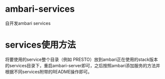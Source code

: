 # ambari-services
自开发ambari services
# services使用方法
将要使用的service整个目录（例如 PRESTO）放到ambari正在使用的stack版本的services目录下，重启ambari-server即可，之后按照ambari添加服务的方法并根据不同services附带的README操作即可。
